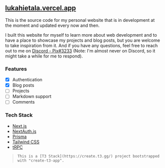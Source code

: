 ## [lukahietala.vercel.app](https://lukahietala.vercel.app)

This is the source code for my personal website that is in development at the moment and updated every now and then.

I built this website for myself to learn more about web development and to have a place to showcase my projects and blog posts, but you are welcome to take inspiration from it. And if you have any questions, feel free to reach out to me on [Discord - Pix#3233](https://discord.com) (Note: I'm almost never on Discord, so it might take a while for me to respond).

### Features

- [x] Authentication
- [x] Blog posts
- [ ] Projects
- [ ] Markdown support
- [ ] Comments

### Tech Stack

- [Next.js](https://nextjs.org)
- [NextAuth.js](https://next-auth.js.org)
- [Prisma](https://prisma.io)
- [Tailwind CSS](https://tailwindcss.com)
- [tRPC](https://trpc.io)

> `This is a [T3 Stack](https://create.t3.gg/) project bootstrapped with "create-t3-app".`
